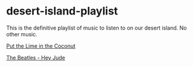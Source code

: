 # desert-island-playlist
This is the definitive playlist of music to listen to on our desert island. No other music.

[Put the Lime in the Coconut](https://www.youtube.com/watch?v=5LxC3M-Yngs)

[The Beatles - Hey Jude](https://www.youtube.com/watch?v=A_MjCqQoLLA)
